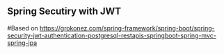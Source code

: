 ## Spring Secutiry with JWT

#Based on https://grokonez.com/spring-framework/spring-boot/spring-security-jwt-authentication-postgresql-restapis-springboot-spring-mvc-spring-jpa
